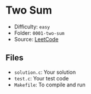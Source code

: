 # Two Sum

- Difficulty: `easy`
- Folder: `0001-two-sum`
- Source: [LeetCode](https://leetcode.com/problems/two-sum/)

## Files

- `solution.c`: Your solution
- `test.c`: Your test code
- `Makefile`: To compile and run
